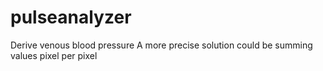 # pulseanalyzer
Derive venous blood pressure
A more precise solution could be summing values pixel per pixel
